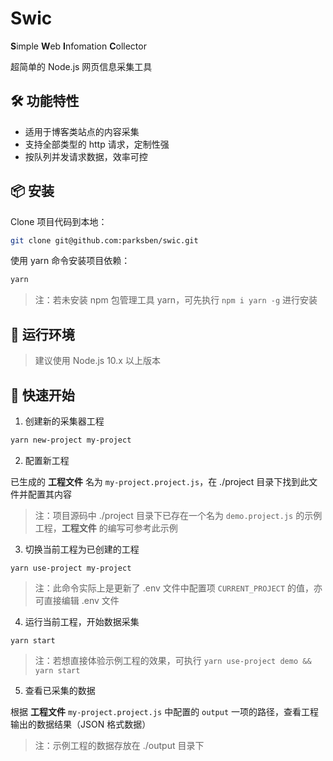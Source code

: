 # Swic

**S**imple **W**eb **I**nfomation **C**ollector

超简单的 Node.js 网页信息采集工具

## 🛠 功能特性

- 适用于博客类站点的内容采集
- 支持全部类型的 http 请求，定制性强
- 按队列并发请求数据，效率可控

## 📦 安装

Clone 项目代码到本地：

```bash
git clone git@github.com:parksben/swic.git
```

使用 yarn 命令安装项目依赖：

```bash
yarn
```

> 注：若未安装 npm 包管理工具 yarn，可先执行 `npm i yarn -g` 进行安装

## 📀 运行环境

> 建议使用 Node.js 10.x 以上版本

## 🚚 快速开始

1. 创建新的采集器工程

```bash
yarn new-project my-project
```

2. 配置新工程

已生成的 **工程文件** 名为 `my-project.project.js`，在 ./project 目录下找到此文件并配置其内容

> 注：项目源码中 ./project 目录下已存在一个名为 `demo.project.js` 的示例工程，**工程文件** 的编写可参考此示例

3. 切换当前工程为已创建的工程

```
yarn use-project my-project
```

> 注：此命令实际上是更新了 .env 文件中配置项 `CURRENT_PROJECT` 的值，亦可直接编辑 .env 文件

4. 运行当前工程，开始数据采集

```
yarn start
```

> 注：若想直接体验示例工程的效果，可执行 `yarn use-project demo && yarn start`

5. 查看已采集的数据

根据 **工程文件** `my-project.project.js` 中配置的 `output` 一项的路径，查看工程输出的数据结果（JSON 格式数据）

> 注：示例工程的数据存放在 ./output 目录下
